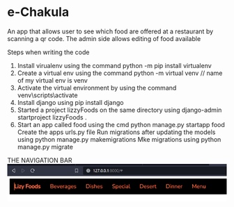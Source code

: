 # e-Chakula
An app that allows user to see which food are offered at a restaurant by scanning a qr code. The admin side allows editing of food available


Steps when writing the code
1. Install virualenv using the command python -m pip install virtualenv
2. Create a virtual env using the command python -m virtual venv  // name of my virtual env is venv
3. Activate the virtual environment by using the command venv\scripts\activate
4. Install django using pip install django
5. Started a project lizzyFoods on the same directory using django-admin startproject lizzyFoods .
6. Start an app called food using the cmd python manage.py  startapp food
Create the apps urls.py file
Run migrations after updating the models using python manage.py makemigrations
Mke migrations using python manage.py migrate

THE NAVIGATION BAR
![Alt text](image.png)